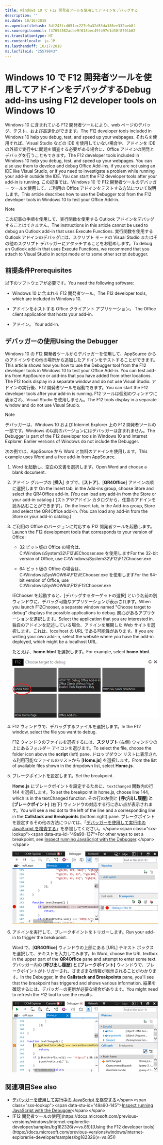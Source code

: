 ```yaml
---
title: Windows 10 で F12 開発者ツールを使用してアドインをデバッグする
description: ''
ms.date: 10/16/2018
ms.openlocfilehash: 3df245fcd651ec227e0a32d53da186ee332beb8f
ms.sourcegitcommit: f47654582acbe9f618bec49fb97e1d30f8701b62
ms.translationtype: HT
ms.contentlocale: ja-JP
ms.lasthandoff: 10/17/2018
ms.locfileid: "25579843"
---
```

# <a name="debug-add-ins-using-f12-developer-tools-on-windows-10"></a><span data-ttu-id="49a90-102">Windows 10 で F12 開発者ツールを使用してアドインをデバッグする</span><span class="sxs-lookup"><span data-stu-id="49a90-102">Debug add-ins using F12 developer tools on Windows 10</span></span>

<span data-ttu-id="49a90-103">Windows 10 に含まれている F12 開発者ツールにより、web ページのデバッグ、テスト、および高速化ができます。</span><span class="sxs-lookup"><span data-stu-id="49a90-103">The F12 developer tools included in Windows 10 help you debug, test, and speed up your webpages.</span></span> <span data-ttu-id="49a90-104">それらを使用すれば、Visual Studio などの IDE を使用していない場合や、アドインを IDE の外部で実行中に問題を調査する必要がある場合に、Office アドインの開発とデバッグを行うこともできます。</span><span class="sxs-lookup"><span data-stu-id="49a90-104">The F12 developer tools included in Windows 10 help you debug, test, and speed up your webpages. You can also use them to develop and debug Office Add-ins, if you are not using an IDE like Visual Studio, or if you need to investigate a problem while running your add-in outside the IDE. You can start the F12 developer tools after your add-in is running.</span></span> <span data-ttu-id="49a90-105">この記事では、Windows 10 で F12 開発者ツールのデバッガー ツールを使用して、ご利用の Office アドインをテストする方法について説明します。</span><span class="sxs-lookup"><span data-stu-id="49a90-105">This article describes how to use the Debugger tool from the F12 developer tools in Windows 10 to test your Office Add-in.</span></span>

> [!NOTE]
> <span data-ttu-id="49a90-106">この記事の手順を使用して、実行関数を使用する Outlook アドインをデバッグすることはできません。</span><span class="sxs-lookup"><span data-stu-id="49a90-106">The instructions in this article cannot be used to debug an Outlook add-in that uses Execute Functions.</span></span> <span data-ttu-id="49a90-107">実行関数を使用する Outlook アドインのデバッグには、スクリプト モードの Visual Studio またはその他のスクリプト デバッガーにアタッチすることをお勧めします。</span><span class="sxs-lookup"><span data-stu-id="49a90-107">To debug an Outlook add-in that uses Execute Functions, we recommend that you attach to Visual Studio in script mode or to some other script debugger.</span></span>

## <a name="prerequisites"></a><span data-ttu-id="49a90-108">前提条件</span><span class="sxs-lookup"><span data-stu-id="49a90-108">Prerequisites</span></span>

<span data-ttu-id="49a90-109">以下のソフトウェアが必要です。</span><span class="sxs-lookup"><span data-stu-id="49a90-109">You need the following software:</span></span>

- <span data-ttu-id="49a90-110">Windows 10 に含まれる F12 開発者ツール。</span><span class="sxs-lookup"><span data-stu-id="49a90-110">The F12 developer tools, which are included in Windows 10.</span></span> 
    
- <span data-ttu-id="49a90-111">アドインをホストする Office クライアント アプリケーション。 </span><span class="sxs-lookup"><span data-stu-id="49a90-111">The Office client application that hosts your add-in.</span></span> 
    
- <span data-ttu-id="49a90-112">アドイン。 </span><span class="sxs-lookup"><span data-stu-id="49a90-112">Your add-in.</span></span> 

## <a name="using-the-debugger"></a><span data-ttu-id="49a90-113">デバッガーの使用</span><span class="sxs-lookup"><span data-stu-id="49a90-113">Using the Debugger</span></span>

<span data-ttu-id="49a90-114">Windows 10 の F12 開発者ツールからデバッガーを使用して、AppSource からのアドインやその他の場所から追加したアドインをテストすることができます。</span><span class="sxs-lookup"><span data-stu-id="49a90-114">This article shows how you how to use the Debugger tool from the F12 developer tools in Windows 10 to test your Office Add-in. You can test add-ins from AppSource or add-ins that you have added from other locations. The F12 tools display in a separate window and do not use Visual Studio.</span></span> <span data-ttu-id="49a90-115">アドインの実行後、F12 開発者ツールを起動できます。</span><span class="sxs-lookup"><span data-stu-id="49a90-115">You can start the F12 developer tools after your add-in is running.</span></span> <span data-ttu-id="49a90-116">F12 ツールは個別のウィンドウに表示され、Visual Studio を使用しません。</span><span class="sxs-lookup"><span data-stu-id="49a90-116">The F12 tools display in a separate window and do not use Visual Studio.</span></span>

> [!NOTE]
> <span data-ttu-id="49a90-p104">デバッガーは、Windows 10 および Internet Explorer 上の F12 開発者ツールの一部です。Windows の以前のバージョンにはデバッガーは含まれません。</span><span class="sxs-lookup"><span data-stu-id="49a90-p104">The Debugger is part of the F12 developer tools in Windows 10 and Internet Explorer. Earlier versions of Windows do not include the Debugger.</span></span> 

<span data-ttu-id="49a90-119">次の例では、AppSource から Word と無料のアドインを使用します。</span><span class="sxs-lookup"><span data-stu-id="49a90-119">This example uses Word and a free add-in from AppSource.</span></span>

1. <span data-ttu-id="49a90-120">Word を起動し、空白の文書を選択します。</span><span class="sxs-lookup"><span data-stu-id="49a90-120">Open Word and choose a blank document.</span></span> 
    
2. <span data-ttu-id="49a90-121">アドイン グループの [**挿入**] タブで、[**ストア**]、[**QR4Office**] アドインの順に選択します </span><span class="sxs-lookup"><span data-stu-id="49a90-121">On the Insert tab, in the Add-ins group, choose Store and select the QR4Office add-in. (You can load any add-in from the Store or your add-in catalog.)</span></span> <span data-ttu-id="49a90-122">(ストアやアドイン カタログから、任意のアドインを読み込むことができます)。</span><span class="sxs-lookup"><span data-stu-id="49a90-122">On the  Insert tab, in the Add-ins group, Store and select the QR4Office add-in. (You can load any add-in from the Store or your add-in catalog.)</span></span>
    
3. <span data-ttu-id="49a90-123">ご利用の Office のバージョンに対応する F12 開発者ツールを起動します。</span><span class="sxs-lookup"><span data-stu-id="49a90-123">Launch the F12 development tools that corresponds to your version of Office:</span></span>
    
   - <span data-ttu-id="49a90-124">32 ビット版の Office の場合は、C:\Windows\System32\F12\IEChooser.exe を使用します</span><span class="sxs-lookup"><span data-stu-id="49a90-124">For the 32-bit version of Office, use C:\Windows\System32\F12\F12Chooser.exe</span></span>
    
   - <span data-ttu-id="49a90-125">64 ビット版の Office の場合は、C:\Windows\SysWOW64\F12\IEChooser.exe を使用します</span><span class="sxs-lookup"><span data-stu-id="49a90-125">For the 64-bit version of Office, use C:\Windows\SysWOW64\F12\F12Chooser.exe</span></span>
    
   <span data-ttu-id="49a90-126">IEChooser を起動すると、[デバッグするターゲットの選択] という名前の別ウィンドウに、デバッグ可能なアプリケーションが表示されます。</span><span class="sxs-lookup"><span data-stu-id="49a90-126">When you launch F12Chooser, a separate window named "Choose target to debug" displays the possible applications to debug.</span></span> <span data-ttu-id="49a90-127">関心があるアプリケーションを選択します。</span><span class="sxs-lookup"><span data-stu-id="49a90-127">Select the application that you are interested in.</span></span> <span data-ttu-id="49a90-128">独自のアドインを記述している場合、アドインを展開した Web サイトを選択します。これは、localhost の URL である可能性があります。</span><span class="sxs-lookup"><span data-stu-id="49a90-128">If you are writing your own add-in, select the website where you have the add-in deployed, which might be a localhost URL.</span></span> 
    
   <span data-ttu-id="49a90-129">たとえば、**home.html** を選択します。</span><span class="sxs-lookup"><span data-stu-id="49a90-129">For example, select **home.html**.</span></span> 
    
   ![バブルのアドインをポイントする IEChooser 画面](../images/choose-target-to-debug.png)

4. <span data-ttu-id="49a90-131">F12 ウィンドウで、デバッグするファイルを選択します。</span><span class="sxs-lookup"><span data-stu-id="49a90-131">In the F12 window, select the file you want to debug.</span></span>
    
   <span data-ttu-id="49a90-132">F12 ウィンドウのファイルを選択するには、**スクリプト** (左側) ウィンドウの上にあるフォルダー アイコンを選びます。</span><span class="sxs-lookup"><span data-stu-id="49a90-132">To select the file, choose the folder icon above the  **script** (left) pane.</span></span> <span data-ttu-id="49a90-133">ドロップダウン リストに表示される利用可能なファイルのリストから [**Home.js**] を選択します。</span><span class="sxs-lookup"><span data-stu-id="49a90-133">From the list of available files shown in the dropdown list, select **Home.js**.</span></span>
    
5. <span data-ttu-id="49a90-134">ブレークポイントを設定します。</span><span class="sxs-lookup"><span data-stu-id="49a90-134">Set the breakpoint.</span></span>
    
   <span data-ttu-id="49a90-135">**Home.js** にブレークポイントを設定するために、`textChanged` 関数内の行 144 を選択します。</span><span class="sxs-lookup"><span data-stu-id="49a90-135">To set the breakpoint in home.js, choose line 144, which is in the  textChanged function.</span></span> <span data-ttu-id="49a90-136">その行の左側と **[呼び出し履歴] と [ブレークポイント]** (右下) ウィンドウの対応する行に赤い点が表示されます。</span><span class="sxs-lookup"><span data-stu-id="49a90-136">You will see a red dot to the left of the line and a corresponding line in the **Callstack and Breakpoints** (bottom right) pane.</span></span> <span data-ttu-id="49a90-137">ブレークポイントを設定するその他の方法については、「[デバッガーを使用して実行中の JavaScript を検査する](https://docs.microsoft.com/previous-versions/windows/internet-explorer/ie-developer/samples/dn255007(v=vs.85))」を参照してください。</span><span class="sxs-lookup"><span data-stu-id="49a90-137">For other ways to set a breakpoint, see [Inspect running JavaScript with the Debugger](https://docs.microsoft.com/previous-versions/windows/internet-explorer/ie-developer/samples/dn255007(v=vs.85)).</span></span> 
    
   ![home.js ファイルのブレーキポイントを含むデバッガー](../images/debugger-home-js-02.png)

6. <span data-ttu-id="49a90-139">アドインを実行して、ブレークポイントをトリガーします。</span><span class="sxs-lookup"><span data-stu-id="49a90-139">Run your add-in to trigger the breakpoint.</span></span>
    
   <span data-ttu-id="49a90-140">Word で、[**QR4Office**] ウィンドウの上部にある [URL] テキスト ボックスを選択して、テキストを入力してみます。</span><span class="sxs-lookup"><span data-stu-id="49a90-140">In Word, choose the URL textbox in the upper part of the **QR4Office** pane and attempt to enter some text.</span></span> <span data-ttu-id="49a90-141">デバッガー内の **[呼び出し履歴] と [ブレークポイント]** ウィンドウで、ブレークポイントがトリガーされ、さまざまな情報が表示されることがわかります。</span><span class="sxs-lookup"><span data-stu-id="49a90-141">In the Debugger, in the  **Callstack and Breakpoints** pane, you'll see that the breakpoint has triggered and shows various information.</span></span> <span data-ttu-id="49a90-142">結果を確認するには、デバッガーの更新が必要な場合があります。</span><span class="sxs-lookup"><span data-stu-id="49a90-142">You might need to refresh the F12 tool to see the results.</span></span>
    
   ![トリガーされたブレークポイントの結果を含むデバッガー](../images/debugger-home-js-01.png)


## <a name="see-also"></a><span data-ttu-id="49a90-144">関連項目</span><span class="sxs-lookup"><span data-stu-id="49a90-144">See also</span></span>

- <span data-ttu-id="49a90-145">[デバッガーを使用して実行中の JavaScript を検査する](https://docs.microsoft.com/previous-versions/windows/internet-explorer/ie-developer/samples/dn255007(v=vs.85))</span><span class="sxs-lookup"><span data-stu-id="49a90-145">[Inspect running JavaScript with the Debugger](https://docs.microsoft.com/previous-versions/windows/internet-explorer/ie-developer/samples/dn255007(v=vs.85))</span></span>
- <span data-ttu-id="49a90-146">
  [F12 開発者ツールの使用](https://docs.microsoft.com/previous-versions/windows/internet-explorer/ie-developer/samples/bg182326(v=vs.85))</span><span class="sxs-lookup"><span data-stu-id="49a90-146">[Using the F12 developer tools](https://docs.microsoft.com/previous-versions/windows/internet-explorer/ie-developer/samples/bg182326(v=vs.85))</span></span>
